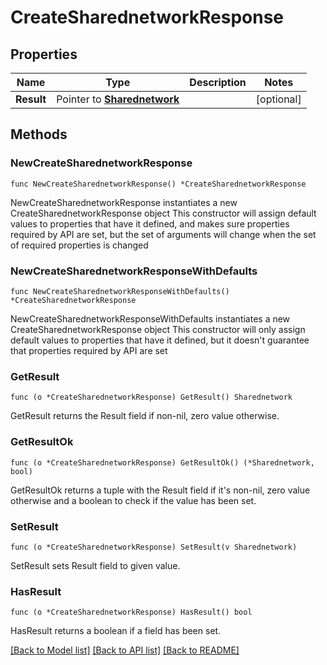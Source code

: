 # CreateSharednetworkResponse

## Properties

Name | Type | Description | Notes
------------ | ------------- | ------------- | -------------
**Result** | Pointer to [**Sharednetwork**](Sharednetwork.md) |  | [optional] 

## Methods

### NewCreateSharednetworkResponse

`func NewCreateSharednetworkResponse() *CreateSharednetworkResponse`

NewCreateSharednetworkResponse instantiates a new CreateSharednetworkResponse object
This constructor will assign default values to properties that have it defined,
and makes sure properties required by API are set, but the set of arguments
will change when the set of required properties is changed

### NewCreateSharednetworkResponseWithDefaults

`func NewCreateSharednetworkResponseWithDefaults() *CreateSharednetworkResponse`

NewCreateSharednetworkResponseWithDefaults instantiates a new CreateSharednetworkResponse object
This constructor will only assign default values to properties that have it defined,
but it doesn't guarantee that properties required by API are set

### GetResult

`func (o *CreateSharednetworkResponse) GetResult() Sharednetwork`

GetResult returns the Result field if non-nil, zero value otherwise.

### GetResultOk

`func (o *CreateSharednetworkResponse) GetResultOk() (*Sharednetwork, bool)`

GetResultOk returns a tuple with the Result field if it's non-nil, zero value otherwise
and a boolean to check if the value has been set.

### SetResult

`func (o *CreateSharednetworkResponse) SetResult(v Sharednetwork)`

SetResult sets Result field to given value.

### HasResult

`func (o *CreateSharednetworkResponse) HasResult() bool`

HasResult returns a boolean if a field has been set.


[[Back to Model list]](../README.md#documentation-for-models) [[Back to API list]](../README.md#documentation-for-api-endpoints) [[Back to README]](../README.md)


